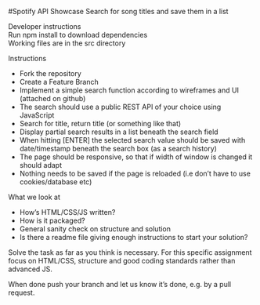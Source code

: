 #Spotify API Showcase
Search for song titles and save them in a list

Developer instructions  
Run npm install to download dependencies  
Working files are in the src directory  


Instructions
* Fork the repository
* Create a Feature Branch
* Implement a simple search function according to wireframes and UI (attached on github)
* The search should use a public REST API of your choice using JavaScript
* Search for title, return title (or something like that)
* Display partial search results in a list beneath the search field
* When hitting [ENTER] the selected search value should be saved with date/timestamp beneath the search box (as a search history)
* The page should be responsive, so that if width of window is changed it should adapt
* Nothing needs to be saved if the page is reloaded (i.e don’t have to use cookies/database etc)
 
What we look at
* How’s HTML/CSS/JS written?
* How is it packaged?
* General sanity check on structure and solution
* Is there a readme file giving enough instructions to start your solution?
 
Solve the task as far as you think is necessary. For this specific assignment focus on HTML/CSS, structure and good coding standards rather than advanced JS.
 
When done push your branch and let us know it’s done, e.g. by a pull request.
